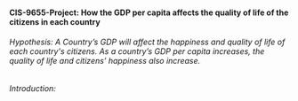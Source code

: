 #### CIS-9655-Project: How the GDP per capita affects the quality of life of the citizens in each country
###### Hypothesis: A Country’s GDP will affect the happiness and quality of life of each country's citizens. As a country’s GDP per capita increases, the quality of life and citizens’ happiness also increase.

###### Introduction: 
